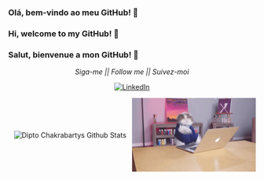 ### Olá, bem-vindo ao meu GitHub! 👋
### Hi, welcome to my GitHub! 👋
### Salut, bienvenue a mon GitHub! 👋

<div align="center">
<i>Siga-me || Follow me || Suivez-moi</i><br>

<a href="https://www.linkedin.com/in/douglas-vitor-7576a3150" target="_blank"><img src="https://img.shields.io/badge/LinkedIn-%230077B5.svg?&style=flat-square&logo=linkedin&logoColor=white" alt="LinkedIn"></a>
</div>

<div width="auto" height="300px" style="display:grid; grid-template: 1fr / 1fr 1fr; align-items:center; justify-items: center;">
<div style="p{ width: auto;box-sizing:border-box;}">
  
![Dipto Chakrabartys Github Stats](https://github-readme-stats.vercel.app/api?username=douglas-vitor&show_icons=true_color=FF0000&icon_color=FFD700&text_color=0000CD&bg_color=151515)
</div>

<img src="5R7f.gif" width="300px" height="150px">
</div>
<!--
**douglas-vitor/douglas-vitor** is a ✨ _special_ ✨ repository because its `README.md` (this file) appears on your GitHub profile.

Here are some ideas to get you started:

- 🔭 I’m currently working on ...
- 🌱 I’m currently learning ...
- 👯 I’m looking to collaborate on ...
- 🤔 I’m looking for help with ...
- 💬 Ask me about ...
- 📫 How to reach me: ...
- 😄 Pronouns: ...
- ⚡ Fun fact: ...
-->
